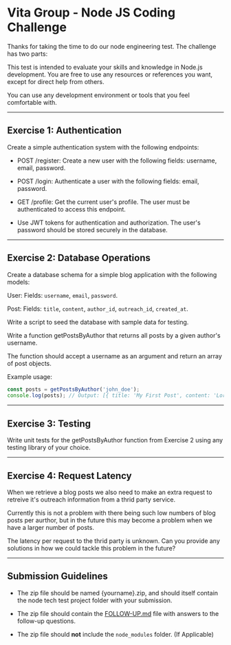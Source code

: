 # Vita Group - Node JS Coding Challenge

Thanks for taking the time to do our node engineering test. The challenge has two parts:

This test is intended to evaluate your skills and knowledge in Node.js development. You are free to use any resources or references you want, except for direct help from others.

You can use any development environment or tools that you feel comfortable with.

----

## Exercise 1: Authentication

Create a simple authentication system with the following endpoints:

* POST /register: Create a new user with the following fields: username, email, password.

* POST /login: Authenticate a user with the following fields: email, password.

* GET /profile: Get the current user's profile. The user must be authenticated to access this endpoint.

* Use JWT tokens for authentication and authorization. The user's password should be stored securely in the database.

----

## Exercise 2: Database Operations

Create a database schema for a simple blog application with the following models:

User: Fields: `username`, `email`, `password`.

Post: Fields: `title`, `content`, `author_id`, `outreach_id`, `created_at`.

Write a script to seed the database with sample data for testing.

Write a function getPostsByAuthor that returns all posts by a given author's username.

The function should accept a username as an argument and return an array of post objects.

Example usage:

```javascript
const posts = getPostsByAuthor('john_doe');
console.log(posts); // Output: [{ title: 'My First Post', content: 'Lorem ipsum dolor sit amet...', author_id: 1, created_at: '2023-02-21T12:34:56.000Z' }, { title: 'My Second Post', content: 'Nullam hendrerit...', author_id: 1, created_at: '2023-02-22T09:12:34.000Z' }]
```

----

## Exercise 3: Testing

Write unit tests for the getPostsByAuthor function from Exercise 2 using any testing library of your choice.

----

## Exercise 4: Request Latency

When we retrieve a blog posts we also need to make an extra request to retreive it's outreach information from a thrid party service. 

Currently this is not a problem with there being such low numbers of blog posts per aurthor, but in the future this may become a problem when we have a larger number of posts. 

The latency per request to the thrid party is unknown. Can you provide any solutions in how we could tackle this problem in the future?

----

## Submission Guidelines

* The zip file should be named {yourname}.zip, and should itself contain the node tech test project folder with your submission.

* The zip file should contain the [FOLLOW-UP.md](./FOLLOW-UP.md) file with answers to the follow-up questions.

* The zip file should **not** include the `node_modules` folder. (If Applicable)
